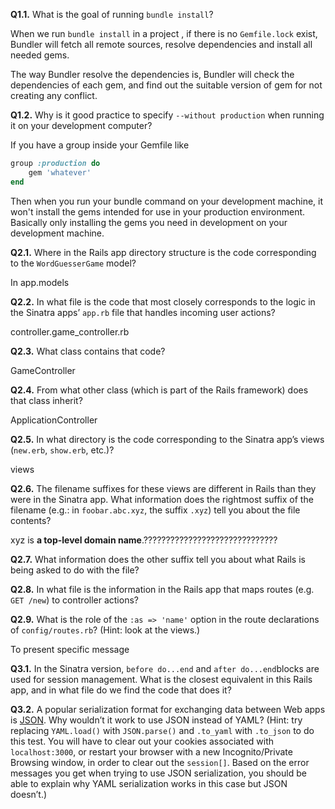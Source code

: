 **Q1.1.** What is the goal of running `bundle install`?

When we run `bundle install` in a project , if there is no `Gemfile.lock` exist, Bundler will fetch all remote sources, resolve dependencies and install all needed gems.

The way Bundler resolve the dependencies is, Bundler will check the dependencies of each gem, and find out the suitable version of gem for not creating any conflict.

**Q1.2.** Why is it good practice to specify `--without production` when running it on your development computer?

If you have a group inside your Gemfile like

```rb
group :production do
    gem 'whatever'
end
```

Then when you run your bundle command on your development machine, it won't install the gems intended for use in your production environment. Basically only installing the gems you need in development on your development machine.

**Q2.1.** Where in the Rails app directory structure is the code corresponding to the `WordGuesserGame` model?

In app.models

**Q2.2.** In what file is the code that most closely corresponds to the logic in the Sinatra apps’ `app.rb` file that handles incoming user actions?

controller.game_controller.rb

**Q2.3.** What class contains that code?

GameController

**Q2.4.** From what other class (which is part of the Rails framework) does that class inherit?

ApplicationController

**Q2.5.** In what directory is the code corresponding to the Sinatra app’s views (`new.erb`, `show.erb`, etc.)?

views

**Q2.6.** The filename suffixes for these views are different in Rails than they were in the Sinatra app. What information does the rightmost suffix of the filename (e.g.: in `foobar.abc.xyz`, the suffix `.xyz`) tell you about the file contents?

xyz is **a top-level domain name**.??????????????????????????????

**Q2.7.** What information does the other suffix tell you about what Rails is being asked to do with the file?

**Q2.8.** In what file is the information in the Rails app that maps routes (e.g. `GET /new`) to controller actions?

**Q2.9.** What is the role of the `:as => 'name'` option in the route declarations of `config/routes.rb`? (Hint: look at the views.)

To present specific message

**Q3.1.** In the Sinatra version, `before do...end` and `after do...end`blocks are used for session management. What is the closest equivalent in this Rails app, and in what file do we find the code that does it?

**Q3.2.** A popular serialization format for exchanging data between Web apps is [JSON](https://en.wikipedia.org/wiki/JSON). Why wouldn’t it work to use JSON instead of YAML? (Hint: try replacing `YAML.load()` with `JSON.parse()` and `.to_yaml` with `.to_json` to do this test. You will have to clear out your cookies associated with `localhost:3000`, or restart your browser with a new Incognito/Private Browsing window, in order to clear out the `session[]`. Based on the error messages you get when trying to use JSON serialization, you should be able to explain why YAML serialization works in this case but JSON doesn’t.)
